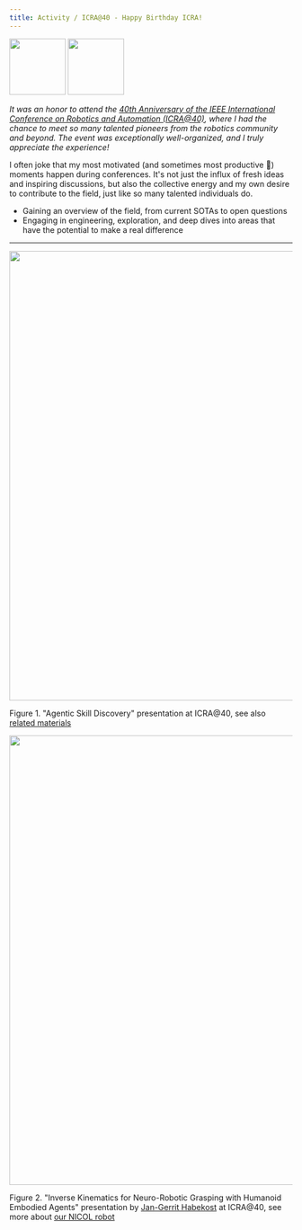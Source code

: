 ```yaml
---
title: Activity / ICRA@40 - Happy Birthday ICRA! 
---
```


<img src="/assets/img/news/icra40/ICRA_logo_24.png" height="100"/>
<img src="/assets/img/news/icra40/ICRA_40th_tag-2.png" height="100"/>

*It was an honor to attend the [40th Anniversary of the IEEE International Conference on Robotics and Automation (ICRA@40)](https://icra40.ieee.org/), where I had the chance to meet so many talented pioneers from the robotics community and beyond. The event was exceptionally well-organized, and I truly appreciate the experience!*


I often joke that my most motivated (and sometimes most productive 🤣) moments happen during conferences. It's not just the influx of fresh ideas and inspiring discussions, but also the collective energy and my own desire to contribute to the field, just like so many talented individuals do.

- Gaining an overview of the field, from current SOTAs to open questions
- Engaging in engineering, exploration, and deep dives into areas that have the potential to make a real difference

---

<img src="/assets/img/news/icra40/xufeng_icra40_wide.JPG" width="800"/>

Figure 1. "Agentic Skill Discovery" presentation at ICRA@40, see also [related materials](https://agentic-skill-discovery.github.io/)


<img src="/assets/img/news/icra40/jan_icra40_wide.jpg" width="800"/>

Figure 2. "Inverse Kinematics for Neuro-Robotic Grasping with Humanoid Embodied Agents" presentation by [Jan-Gerrit Habekost](https://www.inf.uni-hamburg.de/en/inst/ab/wtm/people/habekost.html) at ICRA@40, see more about [our NICOL robot](https://www.inf.uni-hamburg.de/en/inst/ab/wtm/research/neurobotics/nicol.html)